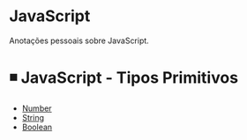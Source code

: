 # JavaScript
Anotações pessoais sobre JavaScript.

# ◾ JavaScript - Tipos Primitivos

- [Number](https://github.com/kamilajesus/JavaScript/blob/main/Tipos%20primitivos/number.md)
- [String](https://github.com/kamilajesus/JavaScript/blob/main/Tipos%20primitivos/string.md)
- [Boolean](https://github.com/kamilajesus/JavaScript/blob/main/Tipos%20primitivos/boolean.md)
